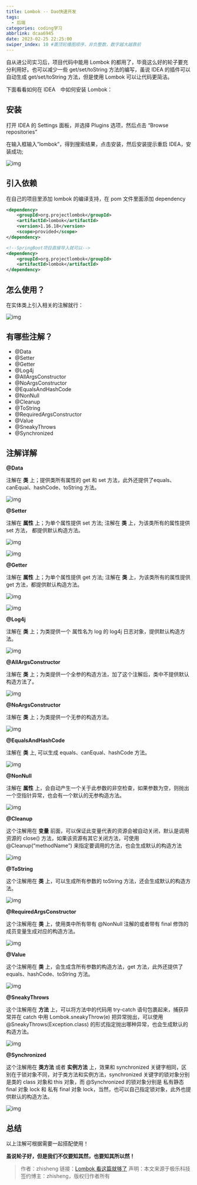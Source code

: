 ```yaml
---
title: Lombok -- Dao快速开发
tags:
  - 后端
categories: coding学习
abbrlink: dcaa6945
date: 2023-02-25 22:25:00
swiper_index: 10 #置顶轮播图顺序，非负整数，数字越大越靠前
---
```


自从进公司实习后，项目代码中能用 Lombok 的都用了，毕竟这么好的轮子要充分利用好。也可以减少一些 get/set/toString 方法的编写，虽说 IDEA 的插件可以自动生成 get/set/toString 方法，但是使用 Lombok 可以让代码更简洁。

下面看看如何在 IDEA　中如何安装 Lombok：

## 安装

打开 IDEA 的 Settings 面板，并选择 Plugins 选项，然后点击 “Browse repositories”

在输入框输入”lombok”，得到搜索结果，点击安装，然后安装提示重启 IDEA，安装成功;

![img](https://baozi-blog.oss-cn-shenzhen.aliyuncs.com/images/202302252214030.webp)



## 引入依赖

在自己的项目里添加 lombok 的编译支持，在 pom 文件里面添加 dependency

```xml
<dependency>
    <groupId>org.projectlombok</groupId>
    <artifactId>lombok</artifactId>
    <version>1.16.18</version>
    <scope>provided</scope>
</dependency>

<!--SpringBoot项目直接导入就可以-->
<dependency>
    <groupId>org.projectlombok</groupId>
    <artifactId>lombok</artifactId>
</dependency>
```



## 怎么使用？

在实体类上引入相关的注解就行：

![img](https://baozi-blog.oss-cn-shenzhen.aliyuncs.com/images/202302252214169.webp)



## 有哪些注解？

- @Data
- @Setter
- @Getter
- @Log4j
- @AllArgsConstructor
- @NoArgsConstructor
- @EqualsAndHashCode
- @NonNull
- @Cleanup
- @ToString
- @RequiredArgsConstructor
- @Value
- @SneakyThrows
- @Synchronized

## 注解详解

**@Data**

注解在 **类** 上；提供类所有属性的 get 和 set 方法，此外还提供了equals、canEqual、hashCode、toString 方法。

![img](https://baozi-blog.oss-cn-shenzhen.aliyuncs.com/images/202302252214395.webp)



**@Setter**

注解在 **属性** 上；为单个属性提供 set 方法; 注解在 **类** 上，为该类所有的属性提供 set 方法， 都提供默认构造方法。

![img](https://baozi-blog.oss-cn-shenzhen.aliyuncs.com/images/202302252214514.webp)

![img](https://baozi-blog.oss-cn-shenzhen.aliyuncs.com/images/202302252214549.webp)



**@Getter**

注解在 **属性** 上；为单个属性提供 get 方法; 注解在 **类** 上，为该类所有的属性提供 get 方法，都提供默认构造方法。

![img](https://baozi-blog.oss-cn-shenzhen.aliyuncs.com/images/202302252214582.webp)

![img](https://baozi-blog.oss-cn-shenzhen.aliyuncs.com/images/202302252214614.webp)



**@Log4j**

注解在 **类** 上；为类提供一个 属性名为 log 的 log4j 日志对象，提供默认构造方法。

![img](https://baozi-blog.oss-cn-shenzhen.aliyuncs.com/images/202302252214653.webp)



**@AllArgsConstructor**

注解在 **类** 上；为类提供一个全参的构造方法，加了这个注解后，类中不提供默认构造方法了。

![img](https://baozi-blog.oss-cn-shenzhen.aliyuncs.com/images/202302252214688.webp)



**@NoArgsConstructor**

注解在 **类** 上；为类提供一个无参的构造方法。

![img](https://baozi-blog.oss-cn-shenzhen.aliyuncs.com/images/202302252214801.webp)



**@EqualsAndHashCode**

注解在 **类** 上, 可以生成 equals、canEqual、hashCode 方法。

![img](https://baozi-blog.oss-cn-shenzhen.aliyuncs.com/images/202302252214838.webp)



**@NonNull**

注解在 **属性** 上，会自动产生一个关于此参数的非空检查，如果参数为空，则抛出一个空指针异常，也会有一个默认的无参构造方法。

![img](https://baozi-blog.oss-cn-shenzhen.aliyuncs.com/images/202302252214864.webp)



**@Cleanup**

这个注解用在 **变量** 前面，可以保证此变量代表的资源会被自动关闭，默认是调用资源的 close() 方法，如果该资源有其它关闭方法，可使用 @Cleanup(“methodName”) 来指定要调用的方法，也会生成默认的构造方法

![img](https://baozi-blog.oss-cn-shenzhen.aliyuncs.com/images/202302252214898.webp)



**@ToString**

这个注解用在 **类** 上，可以生成所有参数的 toString 方法，还会生成默认的构造方法。

![img](https://baozi-blog.oss-cn-shenzhen.aliyuncs.com/images/202302252214932.webp)



**@RequiredArgsConstructor**

这个注解用在 **类** 上，使用类中所有带有 @NonNull 注解的或者带有 final 修饰的成员变量生成对应的构造方法。

![img](https://baozi-blog.oss-cn-shenzhen.aliyuncs.com/images/202302252214971.webp)



**@Value**

这个注解用在 **类** 上，会生成含所有参数的构造方法，get 方法，此外还提供了equals、hashCode、toString 方法。

![img](https://baozi-blog.oss-cn-shenzhen.aliyuncs.com/images/202302252215002.webp)



**@SneakyThrows**

这个注解用在 **方法** 上，可以将方法中的代码用 try-catch 语句包裹起来，捕获异常并在 catch 中用 Lombok.sneakyThrow(e) 把异常抛出，可以使用 @SneakyThrows(Exception.class) 的形式指定抛出哪种异常，也会生成默认的构造方法。

![img](https://baozi-blog.oss-cn-shenzhen.aliyuncs.com/images/202302252215035.webp)



**@Synchronized**

这个注解用在 **类方法** 或者 **实例方法** 上，效果和 synchronized 关键字相同，区别在于锁对象不同，对于类方法和实例方法，synchronized 关键字的锁对象分别是类的 class 对象和 this 对象，而 @Synchronized 的锁对象分别是 私有静态 final 对象 lock 和 私有 final 对象 lock，当然，也可以自己指定锁对象，此外也提供默认的构造方法。

![img](https://baozi-blog.oss-cn-shenzhen.aliyuncs.com/images/202302252215083.webp)



## 总结

以上注解可根据需要一起搭配使用！

**虽说轮子好，但是我们不仅要知其然，也要知其所以然！**

> 作者：zhisheng
> 链接：[Lombok 看这篇就够了](https://zhuanlan.zhihu.com/p/32779910)
> 声明：本文来源于极乐科技签约博主：zhisheng，版权归作者所有